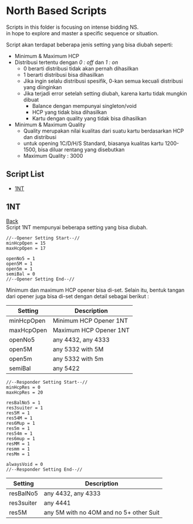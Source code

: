 # North Based Scripts

Scripts in this folder is focusing on intense bidding NS.<br>
in hope to explore and master a specific sequence or situation.<br>

Script akan terdapat beberapa jenis setting yang bisa diubah seperti:<br>
- Minimum & Maximum HCP
- Distribusi tertentu dengan *0 : off* dan *1 : on*
    - 0 berarti distribusi tidak akan pernah dihasilkan
    - 1 berarti distribusi bisa dihasilkan
    - Jika ingin selalu distribusi spesifik, 0-kan semua kecuali distribusi yang diinginkan
    - Jika terjadi error setelah setting diubah, karena kartu tidak mungkin dibuat
        - Balance dengan mempunyai singleton/void
        - HCP yang tidak bisa dihasilkan
        - Kartu dengan quality yang tidak bisa dihasilkan
- Minimum & Maximum Quality
    - Quality merupakan nilai kualitas dari suatu kartu berdasarkan HCP dan distribusi
    - untuk opening 1C/D/H/S Standard, biasanya kualitas kartu 1200-1500, bisa diluar rentang yang disebutkan
    - Maximum Quality : 3000

## Script List
- [1NT](#1NT)



## 1NT
[Back](#script-list)<br>
Script 1NT mempunyai beberapa setting yang bisa diubah.<br>

```
//--Opener Setting Start--//
minHcpOpen = 15
maxHcpOpen = 17

openNo5 = 1
open5M = 1
open5m = 1
semiBal = 0
//--Opener Setting End--//
```
Minimum dan maximum HCP opener bisa di-set. Selain itu, bentuk tangan dari opener juga bisa di-set dengan detail sebagai berikut : <br>

| Setting   | Description                         |
|-----------|-------------------------------------|
| minHcpOpen| Minimum HCP Opener 1NT              |
| maxHcpOpen| Maximum HCP Opener 1NT             |
| openNo5   | any 4432, any 4333                 |
| open5M    | any 5332 with 5M                   |
| open5m    | any 5332 with 5m                   |
| semiBal   | any 5422                           |

```
//--Responder Setting Start--//
minHcpRes = 0
maxHcpRes = 20

resBalNo5 = 1
res3suiter = 1
res5M = 1
res54M = 1
res6Mup = 1
res5m = 1
res54m = 1
res6mup = 1
resMM = 1
resmm = 1
resMm = 1

alwaysVoid = 0
//--Responder Setting End--//
```
| Setting     | Description                            |
|-------------|----------------------------------------|
| resBalNo5   | any 4432, any 4333                    |
| res3suiter  | any 4441                              |
| res5M       | any 5M with no 4OM and no 5+ other Suit |